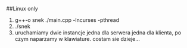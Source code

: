 ##Linux only

1. g++-o snek ./main.cpp  -lncurses -pthread
2. ./snek
3. uruchamiamy dwie instancje jedna dla serwera jedna dla klienta, po czym naparzamy w klawiature. costam sie dzieje...